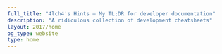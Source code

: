 ```yaml
---
full_title: "4lch4's Hints — My TL;DR for developer documentation"
description: "A ridiculous collection of development cheatsheets"
layout: 2017/home
og_type: website
type: home
---
```

